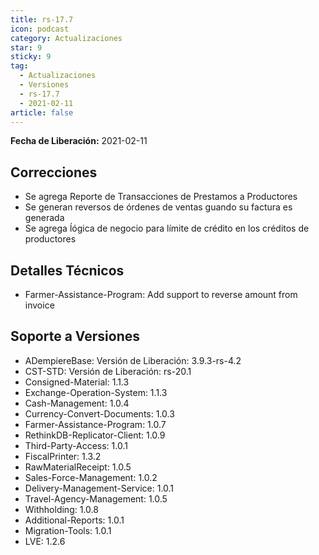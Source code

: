 ```yaml
---
title: rs-17.7
icon: podcast
category: Actualizaciones
star: 9
sticky: 9
tag:
  - Actualizaciones
  - Versiones
  - rs-17.7
  - 2021-02-11
article: false
---
```


**Fecha de Liberación:** 2021-02-11

## Correcciones

- Se agrega Reporte de Transacciones de Prestamos a Productores
- Se generan reversos de órdenes de ventas guando su factura es generada
- Se agrega ĺógica de negocio para límite de crédito en los créditos de productores

## Detalles Técnicos

- Farmer-Assistance-Program: Add support to reverse amount from invoice

## Soporte a Versiones

- ADempiereBase: Versión de Liberación: 3.9.3-rs-4.2
- CST-STD: Versión de Liberación: rs-20.1
- Consigned-Material: 1.1.3
- Exchange-Operation-System: 1.1.3
- Cash-Management: 1.0.4
- Currency-Convert-Documents: 1.0.3
- Farmer-Assistance-Program: 1.0.7
- RethinkDB-Replicator-Client: 1.0.9
- Third-Party-Access: 1.0.1
- FiscalPrinter: 1.3.2
- RawMaterialReceipt: 1.0.5
- Sales-Force-Management: 1.0.2
- Delivery-Management-Service: 1.0.1
- Travel-Agency-Management: 1.0.5
- Withholding: 1.0.8
- Additional-Reports: 1.0.1
- Migration-Tools: 1.0.1
- LVE: 1.2.6
